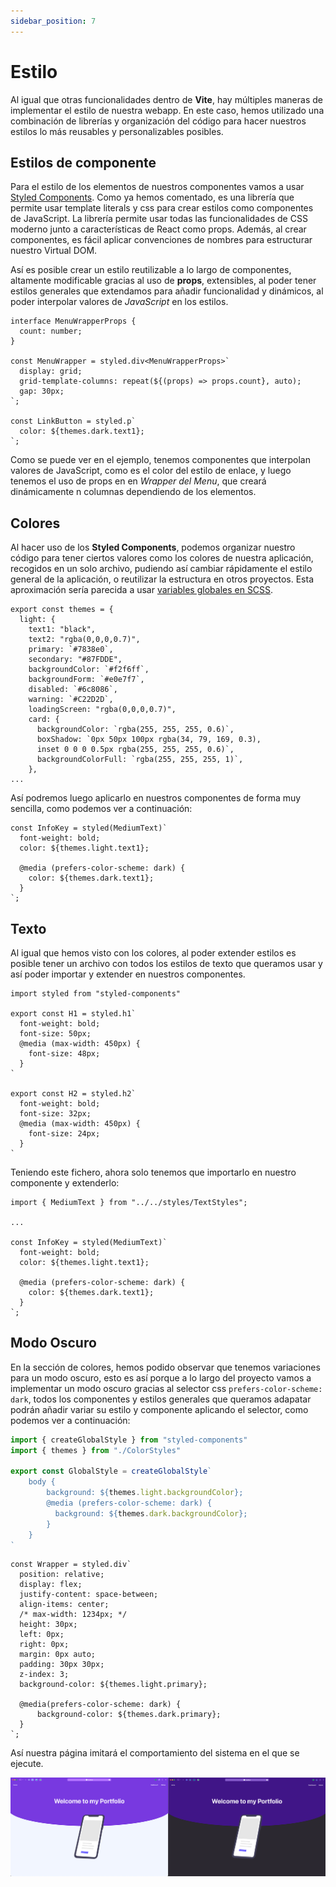 ```yaml
---
sidebar_position: 7
---
```


# Estilo

Al igual que otras funcionalidades dentro de **Vite**, hay múltiples maneras de implementar el estilo de nuestra webapp. En este caso, hemos utilizado una combinación de librerías y organización del código para hacer nuestros estilos lo más reusables y personalizables posibles.

## Estilos de componente

Para el estilo de los elementos de nuestros componentes vamos a usar [Styled Components](https://styled-components.com). Como ya hemos comentado, es una librería que permite usar template literals y css para crear estilos como componentes de JavaScript. La librería permite usar todas las funcionalidades de CSS moderno junto a características de React como props. Además, al crear componentes, es fácil aplicar convenciones de nombres para estructurar nuestro Virtual DOM.

Así es posible crear un estilo reutilizable a lo largo de componentes, altamente modificable gracias al uso de **props**, extensibles, al poder tener estilos generales que extendamos para añadir funcionalidad y dinámicos, al poder interpolar valores de *JavaScript* en los estilos.

```tsx title="src/components/layout/header.tsx"
interface MenuWrapperProps {
  count: number;
}

const MenuWrapper = styled.div<MenuWrapperProps>`
  display: grid;
  grid-template-columns: repeat(${(props) => props.count}, auto);
  gap: 30px;
`;

const LinkButton = styled.p`
  color: ${themes.dark.text1};
`;
```

Como se puede ver en el ejemplo, tenemos componentes que interpolan valores de JavaScript, como es el color del estilo de enlace, y luego tenemos el uso de props en en *Wrapper del Menu*, que creará dinámicamente n columnas dependiendo de los elementos.

## Colores

Al hacer uso de los **Styled Components**, podemos organizar nuestro código para tener ciertos valores como los colores de nuestra aplicación, recogidos en un solo archivo, pudiendo así cambiar rápidamente el estilo general de la aplicación, o reutilizar la estructura en otros proyectos. Esta aproximación sería parecida a usar [variables globales en SCSS](https://sass-lang.com/documentation/variables).

```tsx title="src/style/ColorStyles.tsx"
export const themes = {
  light: {
    text1: "black",
    text2: "rgba(0,0,0,0.7)",
    primary: `#7838e0`,
    secondary: "#87FDDE",
    backgroundColor: `#f2f6ff`,
    backgroundForm: `#e0e7f7`,
    disabled: `#6c8086`,
    warning: `#C22D2D`,
    loadingScreen: "rgba(0,0,0,0.7)",
    card: {
      backgroundColor: `rgba(255, 255, 255, 0.6)`,
      boxShadow: `0px 50px 100px rgba(34, 79, 169, 0.3),
      inset 0 0 0 0.5px rgba(255, 255, 255, 0.6)`,
      backgroundColorFull: `rgba(255, 255, 255, 1)`,
    },
...
```

Así podremos luego aplicarlo en nuestros componentes de forma muy sencilla, como podemos ver a continuación:

```tsx title="src/components/cards/AboutMeCardRow.tsx"
const InfoKey = styled(MediumText)`
  font-weight: bold;
  color: ${themes.light.text1};

  @media (prefers-color-scheme: dark) {
    color: ${themes.dark.text1};
  }
`;
```

## Texto

Al igual que hemos visto con los colores, al poder extender estilos es posible tener un archivo con todos los estilos de texto que queramos usar y así poder importar y extender en nuestros componentes.

```tsx title="src/styles/TextStyles.tsx"
import styled from "styled-components"

export const H1 = styled.h1`
  font-weight: bold;
  font-size: 50px;
  @media (max-width: 450px) {
    font-size: 48px;
  }
`

export const H2 = styled.h2`
  font-weight: bold;
  font-size: 32px;
  @media (max-width: 450px) {
    font-size: 24px;
  }
`
```

Teniendo este fichero, ahora solo tenemos que importarlo en nuestro componente y extenderlo:

```tsx title="src/components/cards/AboutMeCardRow.tsx"
import { MediumText } from "../../styles/TextStyles";

...

const InfoKey = styled(MediumText)`
  font-weight: bold;
  color: ${themes.light.text1};

  @media (prefers-color-scheme: dark) {
    color: ${themes.dark.text1};
  }
`;
```

## Modo Oscuro

En la sección de colores, hemos podido observar que tenemos variaciones para un modo oscuro, esto es así porque a lo largo del proyecto vamos a implementar un modo oscuro gracias al selector css `prefers-color-scheme: dark`, todos los componentes y estilos generales que queramos adapatar podrán añadir variar su estilo y componente aplicando el selector, como podemos ver a continuación:

```ts title="src/style/GlobalStyle.ts"
import { createGlobalStyle } from "styled-components"
import { themes } from "./ColorStyles"

export const GlobalStyle = createGlobalStyle`
    body {
        background: ${themes.light.backgroundColor};
        @media (prefers-color-scheme: dark) {
          background: ${themes.dark.backgroundColor};
        }   
    }
`
```

```tsx title="src/components/layout/headr.tsx"
const Wrapper = styled.div`
  position: relative;
  display: flex;
  justify-content: space-between;
  align-items: center;
  /* max-width: 1234px; */
  height: 30px;
  left: 0px;
  right: 0px;
  margin: 0px auto;
  padding: 30px 30px;
  z-index: 3;
  background-color: ${themes.light.primary};

  @media(prefers-color-scheme: dark) {
      background-color: ${themes.dark.primary};
  }
`;
```

Así nuestra página imitará el comportamiento del sistema en el que se ejecute.

![dark mode](../../static/img/tutorial/front/6_dark_mode.png)
